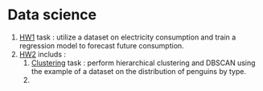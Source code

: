 # **Data science**
1. [HW1](HW1/) task : utilize a dataset on electricity consumption and train a regression model to forecast future consumption.
2. [HW2](HW2/) includs :
   1. [Clustering](HW2/Clustering.ipynb) task : perform hierarchical clustering and DBSCAN using the example of a dataset on the distribution of penguins by type.
   2. 